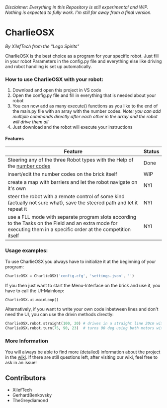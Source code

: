 *Disclaimer: Everything in this Repository is still experimental and WIP. Nothing is expected to fully work.
I'm still far away from a final version.*

# CharlieOSX
*By XilefTech from the "Lego Spirits"*

CharlieOSX is the best choice as a program for your specific robot.
Just fill in your robot Parameters in the config.py file and everything else like driving and robot handling is set up automatically.


### How to use CharlieOSX with your robot:
1. Download and open this project in VS code
2. Open the config.py file and fill in everything that is needed about your robot
3. You can now add as many execute() functions as you like to the end of the main.py file with an array with the number codes. *Note: you can add multiple commands directly after each other in the array and the robot will drive them all*
4. Just download and the robot will execute your instructions

#### Features
|Feature       | Status     |
|-------|----------|
| Steering any of the three Robot types with the Help of the [number codes](https://docs.google.com/spreadsheets/d/1DmdYeWCkykAH5O6e8qv4fGR5aR4e66AjW1zxPTqASJo/edit?usp=sharing) | Done |
| insert/edit the number codes on the brick itself | WIP |
| create a map with barriers and let the robot navigate on it's own   | NYI |
| steer the robot with a remote control of some kind (actually not sure what), save the steered path and let it repeat it   | NYI |
| use a FLL mode with separate program slots according to the Tasks on the Field and an extra mode for executing them in a specific order at the competition itself   | NYI |


### Usage examples:
To use CharlieOSX you always have to initialize it at the beginning of your program:
```Python
CharlieOSX = CharlieOSX('config.cfg', 'settings.json', '')
```
If you then just want to start the Menu-Interface on the brick and use it, you have to call the UI-Mainloop:
```Python
CharlieOSX.ui.mainLoop()
```
Alternatively, if you want to write your own code inbetween lines and don't need the UI, you can use the drivin methods directly:
```Python
CharlieOSX.robot.straight(100, 20) # drives in a straight line 20cm with 100% speed
CharlieOSX.robot.turn(75, 90, 23)  # turns 90 deg using both motors with 75% speed
```

### More Information
You will always be able to find more (detailed) information about the project in the [wiki](https://github.com/XilefTech/CharlieOSX/wiki).
If there are still questions left, after visiting our wiki, feel free to ask in an issue!

## Contributors
- XilefTech
- GerhardBenkovsky
- TheGreydiamond
